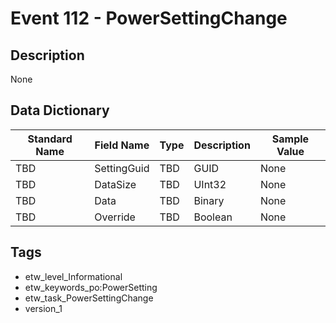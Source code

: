 # Event 112 - PowerSettingChange

## Description
None

## Data Dictionary
|Standard Name|Field Name|Type|Description|Sample Value|
|---|---|---|---|---|
|TBD|SettingGuid|TBD|GUID|None|None|
|TBD|DataSize|TBD|UInt32|None|None|
|TBD|Data|TBD|Binary|None|None|
|TBD|Override|TBD|Boolean|None|None|

## Tags
* etw_level_Informational
* etw_keywords_po:PowerSetting
* etw_task_PowerSettingChange
* version_1